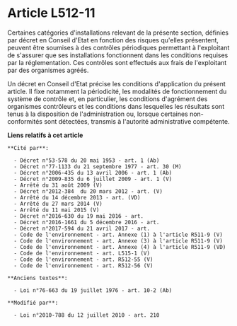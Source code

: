 # Article L512-11

Certaines catégories d'installations relevant de la présente section, définies par décret en Conseil d'Etat en fonction des
risques qu'elles présentent, peuvent être soumises à des contrôles périodiques permettant à l'exploitant de s'assurer que ses
installations fonctionnent dans les conditions requises par la réglementation. Ces contrôles sont effectués aux frais de
l'exploitant par des organismes agréés.

Un décret en Conseil d'Etat précise les conditions d'application du présent article. Il fixe notamment la périodicité, les
modalités de fonctionnement du système de contrôle et, en particulier, les conditions d'agrément des organismes contrôleurs
et les conditions dans lesquelles les résultats sont tenus à la disposition de l'administration ou, lorsque certaines non-
conformités sont  détectées, transmis à l'autorité administrative compétente.

**Liens relatifs à cet article**

	**Cité par**:

	  - Décret n°53-578 du 20 mai 1953 - art. 1 (Ab)
	  - Décret n°77-1133 du 21 septembre 1977 - art. 30 (M)
	  - Décret n°2006-435 du 13 avril 2006 - art. 1 (Ab)
	  - Décret n°2009-835 du 6 juillet 2009 - art. 1 (V)
	  - Arrêté du 31 août 2009 (V)
	  - Décret n°2012-384  du 20 mars 2012 - art. (V)
	  - Arrêté du 14 décembre 2013 - art. (VD)
	  - Arrêté du 27 mars 2014 (V)
	  - Arrêté du 11 mai 2015 (V)
	  - Décret n°2016-630 du 19 mai 2016 - art.
	  - Décret n°2016-1661 du 5 décembre 2016 - art.
	  - Décret n°2017-594 du 21 avril 2017 - art.
	  - Code de l'environnement - art. Annexe (1) à l'article R511-9 (V)
	  - Code de l'environnement - art. Annexe (3) à l'article R511-9 (V)
	  - Code de l'environnement - art. Annexe (4) à l'article R511-9 (VD)
	  - Code de l'environnement - art. L515-1 (V)
	  - Code de l'environnement - art. R512-55 (V)
	  - Code de l'environnement - art. R512-56 (V)

	**Anciens textes**:

	  - Loi n°76-663 du 19 juillet 1976 - art. 10-2 (Ab)

	**Modifié par**:

	  - Loi n°2010-788 du 12 juillet 2010 - art. 210
